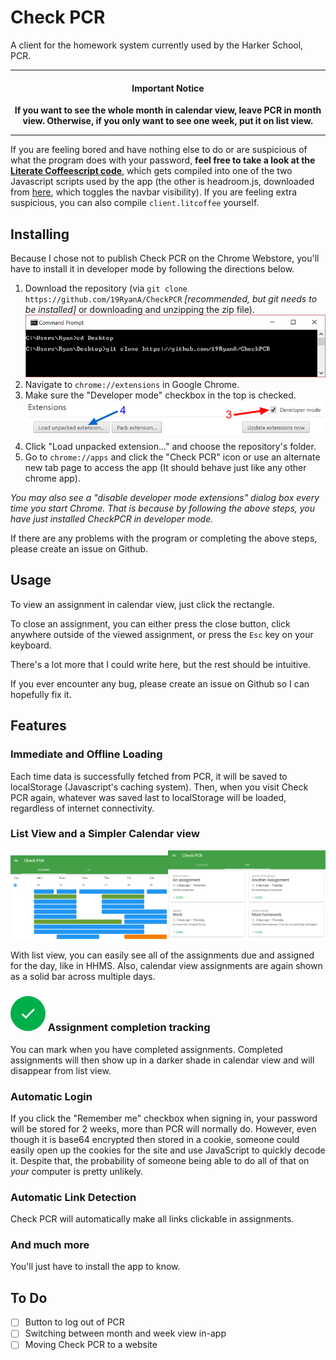Check PCR
========

A client for the homework system currently used by the Harker School, PCR.

********************************************************************************************************************************************************************
#### <center>Important Notice</center>
**<center>If you want to see the whole month in calendar view, leave PCR in month view. Otherwise, if you only want to see one week, put it on list view.</center>**
********************************************************************************************************************************************************************

If you are feeling bored and have nothing else to do or are suspicious of what the program does with your password, **feel free to take a look at the [Literate Coffeescript code](client.litcoffee)**, which gets compiled into one of the two Javascript scripts used by the app (the other is headroom.js, downloaded from [here](http://wicky.nillia.ms/headroom.js/), which toggles the navbar visibility). If you are feeling extra suspicious, you can also compile `client.litcoffee` yourself.

Installing
----------
Because I chose not to publish Check PCR on the Chrome Webstore, you'll have to install it in developer mode by following the directions below.

1. Download the repository (via `git clone https://github.com/19RyanA/CheckPCR` *[recommended, but git needs to be installed]* or downloading and unzipping the zip file).
![Downloading](images/download.png)
2. Navigate to `chrome://extensions` in Google Chrome.
3. Make sure the "Developer mode" checkbox in the top is checked.
![Developer mode](images/developer.png?raw=true)
4. Click "Load unpacked extension..." and choose the repository's folder.
5. Go to `chrome://apps` and click the "Check PCR" icon or use an alternate new tab page to access the app (It should behave just like any other chrome app).

*You may also see a "disable developer mode extensions" dialog box every time you start Chrome. That is because by following the above steps, you have just installed CheckPCR in developer mode.*

If there are any problems with the program or completing the above steps, please create an issue on Github.

Usage
-----
To view an assignment in calendar view, just click the rectangle.

To close an assignment, you can either press the close button, click anywhere outside of the viewed assignment, or press the `Esc` key on your keyboard.

There's a lot more that I could write here, but the rest should be intuitive.

If you ever encounter any bug, please create an issue on Github so I can hopefully fix it.

Features
--------
### Immediate and Offline Loading
Each time data is successfully fetched from PCR, it will be saved to localStorage (Javascript's caching system).
Then, when you visit Check PCR again, whatever was saved last to localStorage will be loaded, regardless of internet connectivity.

### List View and a Simpler Calendar view
<img src="https://raw.githubusercontent.com/19RyanA/CheckPCR/master/images/calendar.png" width="50%"><img src="https://raw.githubusercontent.com/19RyanA/CheckPCR/master/images/list.png" width="50%">

With list view, you can easily see all of the assignments due and assigned for the day, like in HHMS.
Also, calendar view assignments are again shown as a solid bar across multiple days.

### ![Calendar View](images/check.png?raw=true) Assignment completion tracking
You can mark when you have completed assignments. Completed assignments will then show up in a darker shade in calendar view and will disappear from list view.

### Automatic Login
If you click the "Remember me" checkbox when signing in, your password will be stored for 2 weeks, more than PCR will normally do. However, even though it is base64 encrypted then stored in a cookie, someone could easily open up the cookies for the site and use JavaScript to quickly decode it. Despite that, the probability of someone being able to do all of that on *your* computer is pretty unlikely.

### Automatic Link Detection
Check PCR will automatically make all links clickable in assignments.

### And much more
You'll just have to install the app to know.

To Do
-----

- [ ] Button to log out of PCR
- [ ] Switching between month and week view in-app
- [ ] Moving Check PCR to a website
